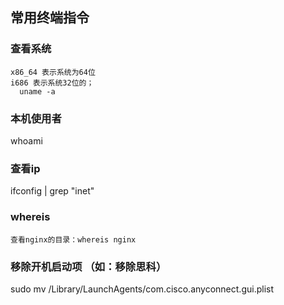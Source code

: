 
## 常用终端指令

  ### 查看系统 
    x86_64 表示系统为64位
    i686 表示系统32位的；
      uname -a 
  
  ### 本机使用者

  whoami

  ### 查看ip
  ifconfig | grep "inet"

  ### whereis
    查看nginx的目录：whereis nginx


  ### 移除开机启动项 （如：移除思科）
  sudo mv /Library/LaunchAgents/com.cisco.anyconnect.gui.plist
